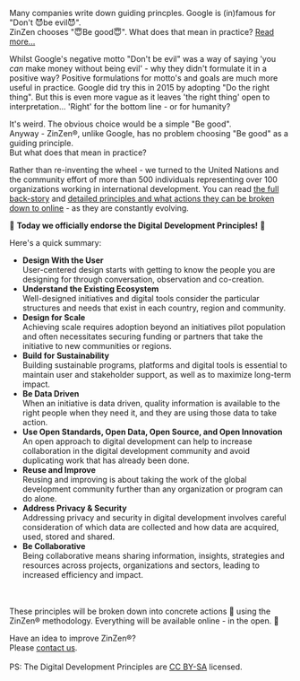 Many companies write down guiding princples. Google is (in)famous for "Don't 😈be evil😈".  
ZinZen chooses "😇Be good😇". What does that mean in practice? [Read more...](https://blog.zinzen.me/2021/11/12/Our-guiding-principle.html)   

Whilst Google's negative motto "Don't be evil" was a way of saying 'you <i>can</i> make money without being evil' - why they didn't formulate it in a positive way? Positive formulations for motto's and goals are much more useful in practice. Google did try this in 2015 by adopting "Do the right thing". But this is even more vague as it leaves 'the right thing' open to interpretation... 'Right' for the bottom line - or for humanity?    

It's weird. The obvious choice would be a simple "Be good".  
Anyway - ZinZen®, unlike Google, has no problem choosing "Be good" as a guiding principle.  
But what does that mean in practice?  

Rather than re-inventing the wheel - we turned to the United Nations and the community effort of more than 500 individuals representing over 100 organizations working in international development. You can read [the full back-story](https://digitalprinciples.org/about/) and [detailed principles and what actions they can be broken down to online](https://digitalprinciples.org/principles/) - as they are constantly evolving.  

📢 **Today we officially endorse the Digital Development Principles!** 📢  

Here's a quick summary:  
- **Design With the User**  
  User-centered design starts with getting to know the people you are designing for through conversation, observation and co-creation.
- **Understand the Existing Ecosystem**  
  Well-designed initiatives and digital tools consider the particular structures and needs that exist in each country, region and community.
- **Design for Scale**  
  Achieving scale requires adoption beyond an initiatives pilot population and often necessitates securing funding or partners that take the initiative to new communities or regions.
- **Build for Sustainability**  
  Building sustainable programs, platforms and digital tools is essential to maintain user and stakeholder support, as well as to maximize long-term impact.
- **Be Data Driven**  
  When an initiative is data driven, quality information is available to the right people when they need it, and they are using those data to take action.
- **Use Open Standards, Open Data, Open Source, and Open Innovation**  
  An open approach to digital development can help to increase collaboration in the digital development community and avoid duplicating work that has already been done.
- **Reuse and Improve**  
  Reusing and improving is about taking the work of the global development community further than any organization or program can do alone.
- **Address Privacy & Security**  
  Addressing privacy and security in digital development involves careful consideration of which data are collected and how data are acquired, used, stored and shared.
- **Be Collaborative**  
  Being collaborative means sharing information, insights, strategies and resources across projects, organizations and sectors, leading to increased efficiency and impact.
<br />
<br />
These principles will be broken down into concrete actions 💪 using the ZinZen® methodology.  
Everything will be available online - in the open. 🤗

Have an idea to improve ZinZen®?  
Please [contact us](https://zinzen.me/contact.html).
<br />
<br />
PS: The Digital Development Principles are [CC BY-SA](http://creativecommons.org/licenses/by-sa/4.0/) licensed.